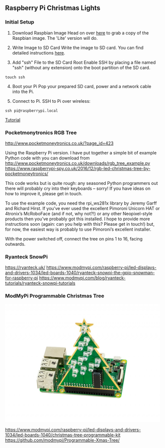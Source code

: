 ## Raspberry Pi Christmas Lights

### Initial Setup

1. Download Raspbian Image
Head on over [here](https://www.raspberrypi.org/downloads/raspbian/) to grab a copy of the Raspbian image. The 'Lite' version will do.

2. Write Image to SD Card
Write the image to SD card. You can find detailed instructions [here](https://www.raspberrypi.org/documentation/installation/installing-images/README.md).

3. Add "ssh" File to the SD Card Root
Enable SSH by placing a file named "ssh" (without any extension) onto the boot partition of the SD card.

```
touch ssh
```

4. Boot your Pi
Pop your prepared SD card, power and a network cable into the Pi.

5. Connect to Pi.
SSH to Pi over wireless:

```
ssh pi@raspberrypi.local
```

[Tutorial](https://hackernoon.com/raspberry-pi-headless-install-462ccabd75d0)

### Pocketmonytronics RGB Tree

http://www.pocketmoneytronics.co.uk/?page_id=423

Using the Raspberry Pi version.
I have put together a simple bit of example Python code with you can download from http://www.pocketmoneytronics.co.uk/downloads/rgb_tree_example.py
https://www.raspberrypi-spy.co.uk/2016/12/rgb-led-christmas-tree-by-pocketmoneytronics/

This code works but is quite rough: any seasoned Python programmers out there will probably cry into their keyboards – sorry! If you have ideas on how to improve it, please get in touch.

To use the example code, you need the rpi_ws281x library by Jeremy Garff and Richard Hirst. If you’ve ever used the excellent Pimoroni Unicorn HAT or 4tronix’s McRoboFace (and if not, why not?!) or any other Neopixel-style products then you’ve probably got this installed. I hope to provide more instructions soon (again: can you help with this? Please get in touch!) but, for now, the easiest way is probably to use Pimoroni’s excellent installer.

With the power switched off, connect the tree on pins 1 to 16, facing outwards.


### Ryanteck SnowPi

https://ryanteck.uk/
https://www.modmypi.com/raspberry-pi/led-displays-and-drivers-1034/led-boards-1040/ryanteck-snowpi-the-gpio-snowman-for-raspberry-pi
https://www.modmypi.com/blog/ryanteck-tutorials/ryanteck-snowpi-tutorials

### ModMyPi Programmable Christmas Tree

![alt text](https://github.com/jamesleesaunders/xmaslights/blob/master/modmypi_tree.jpg "Christmas Tree")

https://www.modmypi.com/raspberry-pi/led-displays-and-drivers-1034/led-boards-1040/christmas-tree-programmable-kit
https://github.com/modmypi/Programmable-Xmas-Tree/
